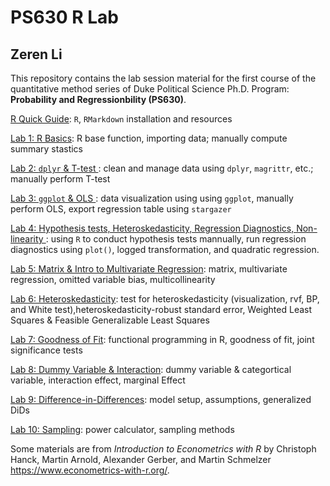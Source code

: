 # PS630 R Lab
## Zeren Li



This repository contains the lab session material for the first course of the quantitative method series of Duke Political Science Ph.D. Program: **Probability and Regressionbility (PS630)**. 

[R Quick Guide](../../tree/master/r-quick-guide): `R`, `RMarkdown` installation and resources

[Lab 1: R Basics](../../tree/master/lab-1): R base function, importing data; manually compute summary stastics

[Lab 2: `dplyr` & T-test ](../../tree/master/lab-2): clean and manage data using `dplyr`, `magrittr`, etc.; manually perform T-test

[Lab 3: `ggplot` & OLS ](../../tree/master/lab-3): data visualization using using `ggplot`, manually perform OLS, export regression table using `stargazer`

[Lab 4: Hypothesis tests, Heteroskedasticity, Regression Diagnostics, Non-linearity ](../../tree/master/lab-4): using `R` to conduct hypothesis tests mannually, run regression diagnostics using `plot()`, logged transformation, and quadratic regression.

[Lab 5: Matrix & Intro to Multivariate Regression](../../tree/master/lab-5): matrix, multivariate regression, omitted variable bias, multicollinearity

[Lab 6: Heteroskedasticity](../../tree/master/lab-6): test for heteroskedasticity (visualization, rvf, BP, and White test),heteroskedasticity-robust standard error, Weighted Least Squares & Feasible Generalizable Least Squares

[Lab 7: Goodness of Fit](../../tree/master/lab-7): functional programming in R, goodness of fit, joint significance tests

[Lab 8: Dummy Variable & Interaction](../../tree/master/lab-8): dummy variable & categortical variable, interaction effect, marginal Effect

[Lab 9: Difference-in-Differences](../../tree/master/lab-9): model setup, assumptions, generalized DiDs

[Lab 10: Sampling](../../tree/master/lab-10): power calculator, sampling methods 

Some materials are from *Introduction to Econometrics with R* by Christoph Hanck, Martin Arnold, Alexander Gerber, and Martin Schmelzer https://www.econometrics-with-r.org/.
